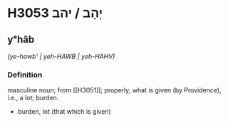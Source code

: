 # H3053 יְהָב / יהב

## yᵉhâb

_(ye-hawb' | yeh-HAWB | yeh-HAHV)_

### Definition

masculine noun; from [[H3051]]; properly, what is given (by Providence), i.e., a lot; burden.

- burden, lot (that which is given)
